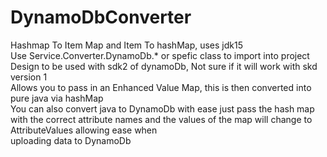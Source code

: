 # DynamoDbConverter
Hashmap To Item Map and Item To hashMap, uses jdk15<br>
Use Service.Converter.DynamoDb.*  or spefic class to import into project<br>
Design to be used with sdk2 of dynamoDb, Not sure if it will work with skd version 1 <br>
Allows you to pass in an Enhanced Value Map, this is then converted into pure java via hashMap <br>
You can also convert java to DynamoDb with ease just pass the hash map with the correct attribute names and the values of the map will change to AttributeValues allowing ease when
<br>uploading data to DynamoDb
